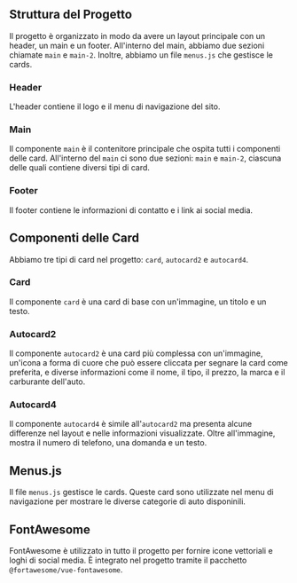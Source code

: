 

## Struttura del Progetto
Il progetto è organizzato in modo da avere un layout principale con un header, un main e un footer. All'interno del main, abbiamo due sezioni chiamate `main` e `main-2`. Inoltre, abbiamo un file `menus.js` che gestisce le cards. 

### Header
L'header contiene il logo e il menu di navigazione del sito. 

### Main
Il componente `main` è il contenitore principale che ospita tutti i componenti delle card. All'interno del `main` ci sono due sezioni: `main` e `main-2`, ciascuna delle quali contiene diversi tipi di card.

### Footer
Il footer contiene le informazioni di contatto e i link ai social media.

## Componenti delle Card
Abbiamo tre tipi di card nel progetto: `card`, `autocard2` e `autocard4`. 

### Card
Il componente `card` è una card di base con un'immagine, un titolo e un testo. 

### Autocard2
Il componente `autocard2` è una card più complessa con un'immagine, un'icona a forma di cuore che può essere cliccata per segnare la card come preferita, e diverse informazioni come il nome, il tipo, il prezzo, la marca e il carburante dell'auto.

### Autocard4
Il componente `autocard4` è simile all'`autocard2` ma presenta alcune differenze nel layout e nelle informazioni visualizzate. Oltre all'immagine, mostra il numero di telefono, una domanda e un testo.

## Menus.js
Il file `menus.js` gestisce le cards. Queste card sono utilizzate nel menu di navigazione per mostrare le diverse categorie di auto disponinili.

## FontAwesome
FontAwesome è utilizzato in tutto il progetto per fornire icone vettoriali e loghi di social media. È integrato nel progetto tramite il pacchetto `@fortawesome/vue-fontawesome`.

